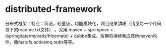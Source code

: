 # distributed-framework
分布式框架：特点：简洁，轻量级，功能模块化，项目结果清晰（请见每一个代码包下的readme.txt文件） 。采用  maven + springmvc + (springdata/mybatis/hibernate) + dubbo集成。后期将持续集成其他maven构件，像fastdfs,activemq,redis等等。
